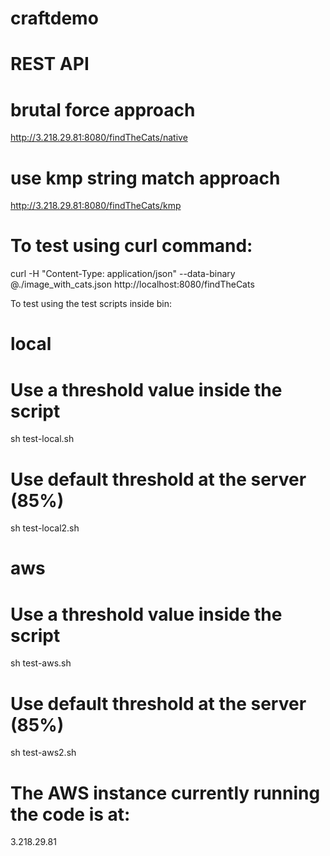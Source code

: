 # craftdemo

# REST API 
# brutal force approach
http://3.218.29.81:8080/findTheCats/native
# use kmp string match approach
http://3.218.29.81:8080/findTheCats/kmp

# To test using curl command:

curl -H "Content-Type: application/json" --data-binary @./image_with_cats.json http://localhost:8080/findTheCats

To test using the test scripts inside bin:

# local
# Use a threshold value inside the script
sh test-local.sh
# Use default threshold at the server (85%)
sh test-local2.sh

# aws
# Use a threshold value inside the script
sh test-aws.sh
# Use default threshold at the server (85%)
sh test-aws2.sh

# The AWS instance currently running the code is at:
3.218.29.81
